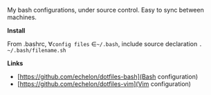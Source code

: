 My bash configurations, under source control. 
Easy to sync between machines.

**Install**

From .bashrc, &forall;`config files` &isin;`~/.bash`, include 
source declaration `. ~/.bash/filename.sh`

**Links** 

* [https://github.com/echelon/dotfiles-bash](Bash configuration)
* [https://github.com/echelon/dotfiles-vim](Vim configuration)
